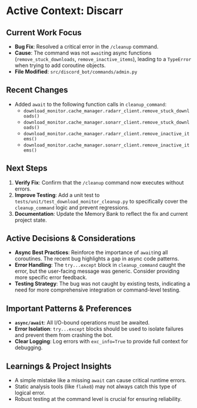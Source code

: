 # Active Context: Discarr

## Current Work Focus
- **Bug Fix**: Resolved a critical error in the `/cleanup` command.
- **Cause**: The command was not `await`ing async functions (`remove_stuck_downloads`, `remove_inactive_items`), leading to a `TypeError` when trying to add coroutine objects.
- **File Modified**: `src/discord_bot/commands/admin.py`

## Recent Changes
- Added `await` to the following function calls in `cleanup_command`:
  - `download_monitor.cache_manager.radarr_client.remove_stuck_downloads()`
  - `download_monitor.cache_manager.sonarr_client.remove_stuck_downloads()`
  - `download_monitor.cache_manager.radarr_client.remove_inactive_items()`
  - `download_monitor.cache_manager.sonarr_client.remove_inactive_items()`

## Next Steps
1. **Verify Fix**: Confirm that the `/cleanup` command now executes without errors.
2. **Improve Testing**: Add a unit test to `tests/unit/test_download_monitor_cleanup.py` to specifically cover the `cleanup_command` logic and prevent regressions.
3. **Documentation**: Update the Memory Bank to reflect the fix and current project state.

## Active Decisions & Considerations
- **Async Best Practices**: Reinforce the importance of `await`ing all coroutines. The recent bug highlights a gap in async code patterns.
- **Error Handling**: The `try...except` block in `cleanup_command` caught the error, but the user-facing message was generic. Consider providing more specific error feedback.
- **Testing Strategy**: The bug was not caught by existing tests, indicating a need for more comprehensive integration or command-level testing.

## Important Patterns & Preferences
- **`async/await`**: All I/O-bound operations must be awaited.
- **Error Isolation**: `try...except` blocks should be used to isolate failures and prevent them from crashing the bot.
- **Clear Logging**: Log errors with `exc_info=True` to provide full context for debugging.

## Learnings & Project Insights
- A simple mistake like a missing `await` can cause critical runtime errors.
- Static analysis tools (like `flake8`) may not always catch this type of logical error.
- Robust testing at the command level is crucial for ensuring reliability.
